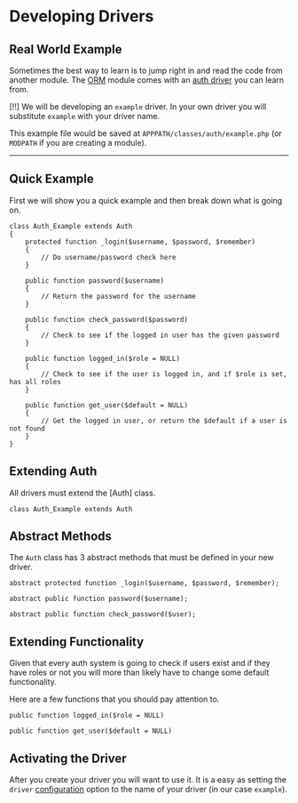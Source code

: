 # Developing Drivers

## Real World Example

Sometimes the best way to learn is to jump right in and read the code from another module. The [ORM](../orm) module comes with an [auth driver](../../guide-api/Auth_ORM) you can learn from.

[!!] We will be developing an `example` driver. In your own driver you will substitute `example` with your driver name.

This example file would be saved at `APPPATH/classes/auth/example.php` (or `MODPATH` if you are creating a module).

---

## Quick Example

First we will show you a quick example and then break down what is going on.

~~~
class Auth_Example extends Auth
{
	protected function _login($username, $password, $remember)
	{
		// Do username/password check here
	}

	public function password($username)
	{
		// Return the password for the username
	}

	public function check_password($password)
	{
		// Check to see if the logged in user has the given password
	}

	public function logged_in($role = NULL)
	{
		// Check to see if the user is logged in, and if $role is set, has all roles
	}

	public function get_user($default = NULL)
	{
		// Get the logged in user, or return the $default if a user is not found
	}
}
~~~

## Extending Auth

All drivers must extend the [Auth] class.

	class Auth_Example extends Auth

## Abstract Methods

The `Auth` class has 3 abstract methods that must be defined in your new driver.

~~~
abstract protected function _login($username, $password, $remember);

abstract public function password($username);

abstract public function check_password($user);
~~~

## Extending Functionality

Given that every auth system is going to check if users exist and if they have roles or not you will more than likely have to change some default functionality.

Here are a few functions that you should pay attention to.

~~~
public function logged_in($role = NULL)

public function get_user($default = NULL)
~~~

## Activating the Driver

After you create your driver you will want to use it. It is a easy as setting the `driver` [configuration](config) option to the name of your driver (in our case `example`).